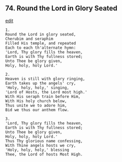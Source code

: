
## 74.  Round the Lord in Glory Seated
[edit](https://docs.google.com/document/d/1NH1FXjtWFmjOSUr6i%2Dzm9%2D0HULg8D9Ky/edit?mode=html)




    1.
    Round the Lord in glory seated, 
    Cherubim and seraphim 
    Filled His temple, and repeated 
    Each to each th'alternate hymn: 
    'Lord, Thy glory fills the heaven, 
    Earth is with Thy fullness stored; 
    Unto Thee be glory given, 
    Holy, holy, holy Lord.' 

    2.
    Heaven is still with glory ringing, 
    Earth takes up the angels' cry, 
    'Holy, holy, holy,' singing, 
    'Lord of Hosts, the Lord most high.' 
    With His seraph train before Him, 
    With His holy church below, 
    Thus unite we to adore him, 
    Bid we thus our anthem flow. 

    3.
    'Lord, Thy glory fills the heaven, 
    Earth is with Thy fullness stored; 
    Unto Thee be glory given, 
    Holy, holy, holy Lord.' 
    Thus Thy glorious name confessing, 
    With Thine angels hosts we cry, 
    'Holy, holy, holy,' blessing 
    Thee, the Lord of hosts Most High.
